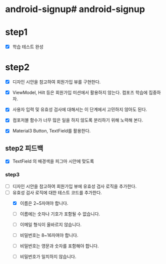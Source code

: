 # android-signup# android-signup

# step1

- [x] 학습 테스트 완성

# step2

- [x] 디자인 시안을 참고하여 회원가입 뷰를 구현한다.

- [x] ViewModel, Hilt 등은 회원가입 미션에서 활용하지 않는다. 컴포즈 학습에 집중하자.
- [x] 사용자 입력 및 유효성 검사에 대해서는 이 단계에서 고민하지 않아도 된다.
- [x] 컴포저블 함수가 너무 많은 일을 하지 않도록 분리하기 위해 노력해 본다.
- [x] Material3 Button, TextField를 활용한다.

## step2 피드백

- [x] TextField 의 배경색을 피그마 시안에 맞도록

### step3

- [ ] 디자인 시안을 참고하여 회원가입 뷰에 유효성 검사 로직을 추가한다.
- [ ] 유효성 검사 로직에 대한 테스트 코드를 추가한다.
    - [x] 이름은 2~5자여야 합니다.
    - [ ] 이름에는 숫자나 기호가 포함될 수 없습니다.
    - [ ] 이메일 형식이 올바르지 않습니다.
    - [ ] 비밀번호는 8~16자여야 합니다.
    - [ ] 비밀번호는 영문과 숫자를 포함해야 합니다.
    - [ ] 비밀번호가 일치하지 않습니다.

